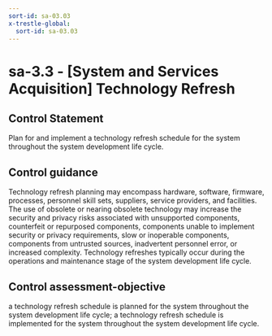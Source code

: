 ```yaml
---
sort-id: sa-03.03
x-trestle-global:
  sort-id: sa-03.03
---
```


# sa-3.3 - \[System and Services Acquisition\] Technology Refresh

## Control Statement

Plan for and implement a technology refresh schedule for the system throughout the system development life cycle.

## Control guidance

Technology refresh planning may encompass hardware, software, firmware, processes, personnel skill sets, suppliers, service providers, and facilities. The use of obsolete or nearing obsolete technology may increase the security and privacy risks associated with unsupported components, counterfeit or repurposed components, components unable to implement security or privacy requirements, slow or inoperable components, components from untrusted sources, inadvertent personnel error, or increased complexity. Technology refreshes typically occur during the operations and maintenance stage of the system development life cycle.

## Control assessment-objective

a technology refresh schedule is planned for the system throughout the system development life cycle;
a technology refresh schedule is implemented for the system throughout the system development life cycle.
